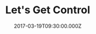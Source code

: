 ---
title: "Let's Get Control"
image: "https://i.imgur.com/MuLYIpM.jpg"
date: "2017-03-19T09:30:00.000Z"
video:
  type: "vimeo"
  id: 209189539
speaker:
  name: "Rob Yanike"
  permalink: "rob-yanike"
series: "momentum"
---